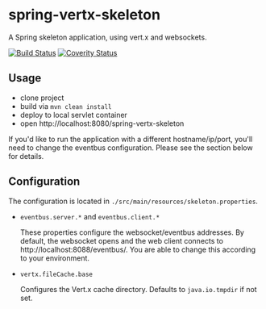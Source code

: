 # spring-vertx-skeleton
A Spring skeleton application, using vert.x and websockets.

[![Build Status](https://travis-ci.org/codeporn/spring-vertx-skeleton.svg?branch=master)](https://travis-ci.org/codeporn/spring-vertx-skeleton)
[![Coverity Status](https://scan.coverity.com/projects/15028/badge.svg)](https://scan.coverity.com/projects/codeporn-spring-vertx-skeleton)
## Usage

+ clone project
+ build via `mvn clean install`
+ deploy to local servlet container
+ open http://localhost:8080/spring-vertx-skeleton

If you'd like to run the application with a different hostname/ip/port, you'll need to change the eventbus configuration. Please see the section below for details.

## Configuration

The configuration is located in `./src/main/resources/skeleton.properties`.

+ `eventbus.server.*` and `eventbus.client.*`

  These properties configure the websocket/eventbus addresses. By default, the websocket opens and the web client connects to http://localhost:8088/eventbus/. You are able to change this according to your environment.

+  `vertx.fileCache.base`

    Configures the Vert.x cache directory. Defaults to `java.io.tmpdir` if not set.
